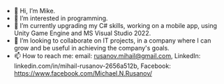 - 👋 Hi, I’m Mike. 
- 👀 I’m interested in programming.
- 🌱 I’m currently upgrading my C# skills, working on a mobile app, using Unity Game Engine and MS Visual Studio 2022.
- 💞️ I’m looking to collaborate on IT projects, in a company where I can grow and be useful in achieving the company's goals. 
- 📫 How to reach me: email: rusanov.mihail@gmail.com, LinkedIn: linkedin.com/in/mihail-rusanov-2656a512b, Facebook: https://www.facebook.com/Michael.N.Rusanov/

<!---
MikeOnSoftware/MikeOnSoftware is a ✨ special ✨ repository because its `README.md` (this file) appears on your GitHub profile.
You can click the Preview link to take a look at your changes.
--->
